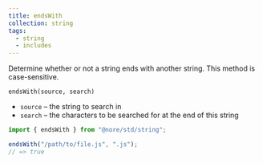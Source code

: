 ```yaml
---
title: endsWith
collection: string
tags:
  - string
  - includes
---
```


Determine whether or not a string ends with another string. This method is case-sensitive.

`endsWith(source, search)`

- `source` – the string to search in
- `search` – the characters to be searched for at the end of this string

```js
import { endsWith } from "@nore/std/string";

endsWith("/path/to/file.js", ".js");
// => true
```
